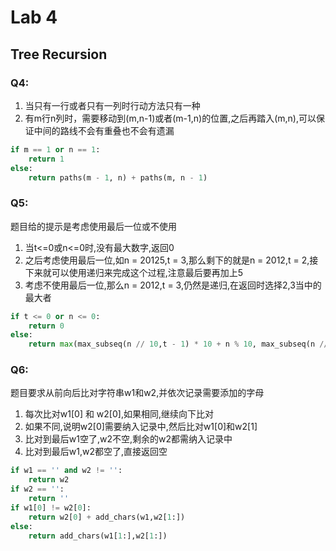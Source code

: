 # Lab 4

## Tree Recursion

### Q4:

1. 当只有一行或者只有一列时行动方法只有一种
2. 有m行n列时，需要移动到(m,n-1)或者(m-1,n)的位置,之后再踏入(m,n),可以保证中间的路线不会有重叠也不会有遗漏

```python
if m == 1 or n == 1:
    return 1
else:
    return paths(m - 1, n) + paths(m, n - 1)
```



### Q5:

题目给的提示是考虑使用最后一位或不使用

1. 当t<=0或n<=0时,没有最大数字,返回0
2. 之后考虑使用最后一位,如n = 20125,t = 3,那么剩下的就是n = 2012,t = 2,接下来就可以使用递归来完成这个过程,注意最后要再加上5
3. 考虑不使用最后一位,那么n = 2012,t = 3,仍然是递归,在返回时选择2,3当中的最大者

```python
if t <= 0 or n <= 0:
    return 0
else:
    return max(max_subseq(n // 10,t - 1) * 10 + n % 10, max_subseq(n // 10,t))
```



### Q6:

题目要求从前向后比对字符串w1和w2,并依次记录需要添加的字母

1. 每次比对w1[0] 和 w2[0],如果相同,继续向下比对
2. 如果不同,说明w2[0]需要纳入记录中,然后比对w1[0]和w2[1]
3. 比对到最后w1空了,w2不空,剩余的w2都需纳入记录中
4. 比对到最后w1,w2都空了,直接返回空

```python
if w1 == '' and w2 != '':
    return w2
if w2 == '':
    return ''
if w1[0] != w2[0]:
    return w2[0] + add_chars(w1,w2[1:])
else:
    return add_chars(w1[1:],w2[1:])
```

